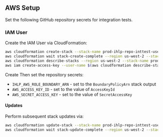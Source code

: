 ## AWS Setup

Set the following GitHub repository secrets for integration tests.

### IAM User

Create the IAM User via CloudFormation:

```bash
aws cloudformation create-stack --stack-name prod-ihlp-repo-inttest-user --region us-west-2 --template-body file://iam_user.yml --parameters ParameterKey=EnvironmentName,ParameterValue=prod --capabilities CAPABILITY_NAMED_IAM
aws cloudformation wait stack-create-complete --region us-west-2 --stack-name prod-ihlp-repo-inttest-user
aws cloudformation describe-stacks --region us-west-2 --stack-name prod-ihlp-repo-inttest-user --query 'Stacks[0].Outputs'
aws iam create-access-key --user-name $(aws cloudformation describe-stacks --region us-west-2 --stack-name prod-ihlp-repo-inttest-user --query 'Stacks[0].Outputs[?OutputKey==`UserName`].OutputValue' --output text)
```

Create Then set the repository secrets:

* `IHLP_AWS_ROLE_BOUNDARY_ARN` - set to the `BoundaryPolicyArn` stack output
* `AWS_ACCESS_KEY_ID` - set to the value of `AccessKeyId`
* `AWS_SECRET_ACCESS_KEY` - set to the value of `SecretAccessKey`

#### Updates

Perform subsequent stack updates via:

```bash
aws cloudformation update-stack --stack-name prod-ihlp-repo-inttest-user --region us-west-2 --template-body file://iam_user.yml --parameters ParameterKey=EnvironmentName,ParameterValue=prod --capabilities CAPABILITY_NAMED_IAM
aws cloudformation wait stack-update-complete --region us-west-2 --stack-name prod-ihlp-repo-inttest-user
```
